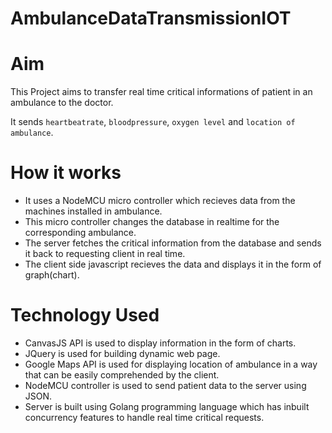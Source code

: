 # AmbulanceDataTransmissionIOT
# Aim
This Project aims to transfer real time critical informations of patient in an ambulance to the doctor.

It sends `heartbeatrate`, `bloodpressure`, `oxygen level` and `location of ambulance`.

# How it works
* It uses a NodeMCU micro controller which recieves data from the machines installed in ambulance. 
* This micro controller changes the database in realtime for the corresponding ambulance.
* The server fetches the critical information from the database and sends it back to requesting client in real time.
* The client side javascript recieves the data and displays it in the form of graph(chart).

# Technology Used
* CanvasJS API is used to display information in the form of charts.
* JQuery is used for building dynamic web page.
* Google Maps API is used for displaying location of ambulance in a way that can be easily comprehended by the client.
* NodeMCU controller is used to send patient data to the server using JSON.
* Server is built using Golang programming language which has inbuilt concurrency features to handle real time critical requests.
